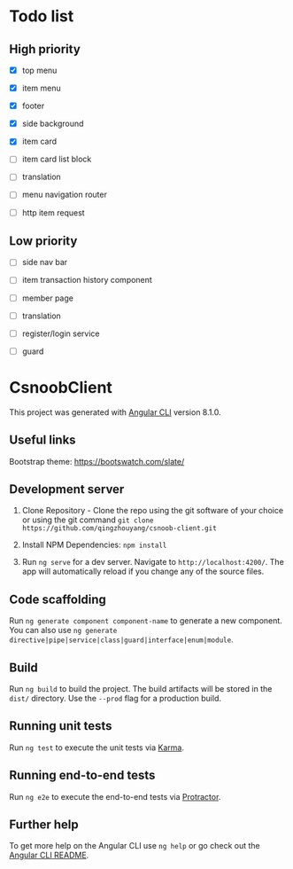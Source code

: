 # Todo list

## High priority
- [x] top menu
- [x] item menu
- [x] footer
- [x] side background
- [x] item card
- [ ] item card list block
- [ ] translation

- [ ] menu navigation router
- [ ] http item request 

## Low priority
- [ ] side nav bar
- [ ] item transaction history component
- [ ] member page
- [ ] translation

- [ ] register/login service
- [ ] guard



# CsnoobClient

This project was generated with [Angular CLI](https://github.com/angular/angular-cli) version 8.1.0.

## Useful links

Bootstrap theme: <https://bootswatch.com/slate/>

## Development server

1. Clone Repository - Clone the repo using the git software of your choice or using the git command 
`git clone https://github.com/qingzhouyang/csnoob-client.git`

2. Install NPM Dependencies: `npm install`

3. Run `ng serve` for a dev server. Navigate to `http://localhost:4200/`. The app will automatically reload if you change any of the source files.

## Code scaffolding

Run `ng generate component component-name` to generate a new component. You can also use `ng generate directive|pipe|service|class|guard|interface|enum|module`.

## Build

Run `ng build` to build the project. The build artifacts will be stored in the `dist/` directory. Use the `--prod` flag for a production build.

## Running unit tests

Run `ng test` to execute the unit tests via [Karma](https://karma-runner.github.io).

## Running end-to-end tests

Run `ng e2e` to execute the end-to-end tests via [Protractor](http://www.protractortest.org/).

## Further help

To get more help on the Angular CLI use `ng help` or go check out the [Angular CLI README](https://github.com/angular/angular-cli/blob/master/README.md).
